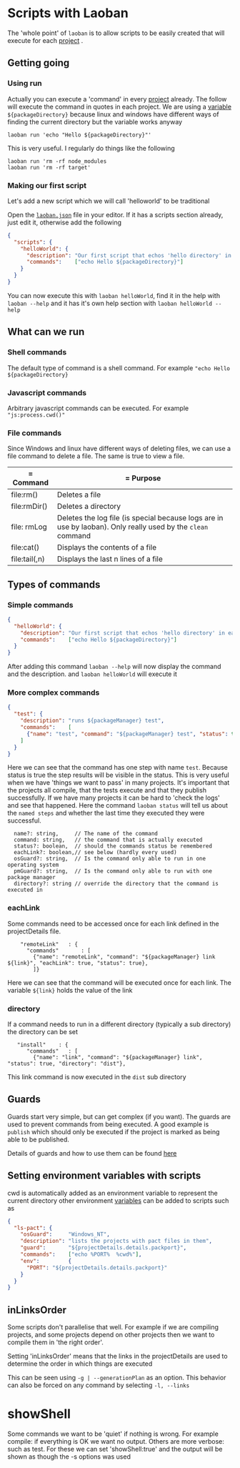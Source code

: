 # Scripts with Laoban

The 'whole point' of `laoban` is to allow scripts to be easily created that will execute for each [project](PACKAGES.md)
.

## Getting going

### Using run

Actually you can execute a 'command' in every [project](PACKAGES.md) already. The follow will execute the command in
quotes in each project. We are using a [variable](VARIABLES.md) `${packageDirectory}` because linux and windows have
different ways of finding the current directory but the variable works anyway

```shell
laoban run 'echo "Hello ${packageDirectory}"' 
```

This is very useful. I regularly do things like the following

```shell
laoban run 'rm -rf node_modules
laoban run 'rm -rf target' 
```

### Making our first script

Let's add a new script which we will call 'helloworld' to be traditional

Open the [`laoban.json`](LAOBAN.JSON.md) file in your editor. If it has a scripts section already, just edit it,
otherwise add the following

```json
{
  "scripts": {
    "helloWorld": {
      "description": "Our first script that echos 'hello directory' in each project",
      "commands":    ["echo Hello ${packageDirectory}"]
    }
  }
}
```

You can now execute this with `laoban helloWorld`, find it in the help with `laoban --help` and it has it's own help
section with `laoban helloWorld --help`

## What can we run

### Shell commands

The default type of command is a shell command. For example `"echo Hello ${packageDirectory}`

### Javascript commands

Arbitrary javascript commands can be executed. For example `"js:process.cwd()"`

### File commands

Since Windows and linux have different ways of deleting files, we can use a file command to delete a file.
The same is true to view a file. 

| = Command               |= Purpose
|-------------------------| ---
| file:rm(<filename>)     | Deletes a file
| file:rmDir(<directory>) | Deletes a directory
| file: rmLog             | Deletes the log file (is special because logs are in use by laoban). Only really used by the `clean` command
| file:cat(<filename>)    | Displays the contents of a file
| file:tail(<filename>,n) | Displays the last n lines of a file
## Types of commands

### Simple commands

```json
{
  "helloWorld": {
    "description": "Our first script that echos 'hello directory' in each project",
    "commands":    ["echo Hello ${packageDirectory}"]
  }
}
```

After adding this command `laoban --help` will now display the command and the description. and `laoban helloWorld` will
execute it

<a id='complexCommands'></a>

### More complex commands

```json
{
  "test": {
    "description": "runs ${packageManager} test",
    "commands":    [
      {"name": "test", "command": "${packageManager} test", "status": true}
    ]
  }
}
```

Here we can see that the command has one step with name `test`. Because status is true the step results will be visible
in the status. This is very useful when we have 'things we want to pass' in many projects. It's important that the
projects all compile, that the tests execute and that they publish successfully. If we have many projects it can be hard
to 'check the logs' and see that happened. Here the command `laoban status` will tell us about the `named steps`
and whether the last time they executed they were successful.

```
  name?: string,     // The name of the command
  command: string,   // the command that is actually executed
  status?: boolean,  // should the commands status be remembered
  eachLink?: boolean,// see below (hardly every used)
  osGuard?: string,  // Is the command only able to run in one operating system
  pmGuard?: string,  // Is the command only able to run with one package manager
  directory?: string // override the directory that the command is executed in
```

### eachLink

Some commands need to be accessed once for each link defined in the projectDetails file.

```
    "remoteLink"   : {
      "commands"       : [
        {"name": "remoteLink", "command": "${packageManager} link ${link}", "eachLink": true, "status": true},
        ]}
```

Here we can see that the command will be executed once for each link. The variable `${link}` holds the value of the link

### directory

If a command needs to run in a different directory (typically a sub directory) the directory can be set

``` 
   "install"    : {
      "commands"   : [
        {"name": "link", "command": "${packageManager} link", "status": true, "directory": "dist"},
```             

This link command is now executed in the `dist` sub directory

## Guards

Guards start very simple, but can get complex (if you want). The guards are used to prevent commands from being
executed. A good example is `publish` which should only be executed if the project is marked as being able to be
published.

Details of guards and how to use them can be found [here](GUARDS.md)

## Setting environment variables with scripts

cwd is automatically added as an environment variable to represent the current directory other environment
[variables](VARIABLES.md) can be added to scripts such as

```json
{
  "ls-pact": {
    "osGuard":     "Windows_NT",
    "description": "lists the projects with pact files in them",
    "guard":       "${projectDetails.details.packport}",
    "commands":    ["echo %PORT%  %cwd%"],
    "env":         {
      "PORT": "${projectDetails.details.packport}"
    }
  }
}
```

## inLinksOrder

Some scripts don't parallelise that well. For example if we are compiling projects, and some projects depend on other
projects then we want to compile them in 'the right order'.

Setting 'inLinksOrder' means that the links in the projectDetails are used to determine the order in which things are
executed

This can be seen using `-g | --generationPlan` as an option. This behavior can also be forced on any command by
selecting `-l, --links`

# showShell

Some commands we want to be 'quiet' if nothing is wrong. For example compile: if everything is OK we want no output.
Others are more verbose: such as test. For these we can set 'showShell:true' and the output will be shown as though 
the -s options was used




